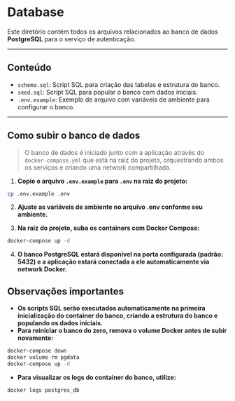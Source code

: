 # Database

Este diretório contém todos os arquivos relacionados ao banco de dados **PostgreSQL** para o serviço de autenticação.

---

## Conteúdo

- `schema.sql`: Script SQL para criação das tabelas e estrutura do banco.
- `seed.sql`: Script SQL para popular o banco com dados iniciais.
- `.env.example`: Exemplo de arquivo com variáveis de ambiente para configurar o banco.

---

## Como subir o banco de dados

> O banco de dados é iniciado junto com a aplicação através do `docker-compose.yml` que está na raiz do projeto, orquestrando ambos os serviços e criando uma network compartilhada.

1. **Copie o arquivo `.env.example` para `.env` na raiz do projeto:**

```bash
cp .env.example .env
```

2. **Ajuste as variáveis de ambiente no arquivo .env conforme seu ambiente.**

3. **Na raiz do projeto, suba os containers com Docker Compose:**

```bash
docker-compose up -d
```

4. **O banco PostgreSQL estará disponível na porta configurada (padrão: 5432) e a aplicação estará conectada a ele automaticamente via network Docker.**

## Observações importantes

* **Os scripts SQL serão executados automaticamente na primeira inicialização do container do banco, criando a estrutura do banco e populando os dados iniciais.**
* **Para reiniciar o banco do zero, remova o volume Docker antes de subir novamente:**

```bash
docker-compose down
docker volume rm pgdata
docker-compose up -d
```

* **Para visualizar os logs do container do banco, utilize:**

```bash
docker logs postgres_db
```

